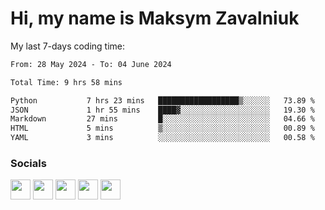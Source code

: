 Hi, my name is Maksym Zavalniuk
========================================================================================================================================

My last 7-days coding time:
<!--START_SECTION:waka-->

```txt
From: 28 May 2024 - To: 04 June 2024

Total Time: 9 hrs 58 mins

Python           7 hrs 23 mins   ██████████████████▒░░░░░░   73.89 %
JSON             1 hr 55 mins    ████▓░░░░░░░░░░░░░░░░░░░░   19.30 %
Markdown         27 mins         █░░░░░░░░░░░░░░░░░░░░░░░░   04.66 %
HTML             5 mins          ▒░░░░░░░░░░░░░░░░░░░░░░░░   00.89 %
YAML             3 mins          ░░░░░░░░░░░░░░░░░░░░░░░░░   00.58 %
```

<!--END_SECTION:waka-->


### Socials

<p align="left"> <a href="https://www.dev.to/mezgoodle" target="_blank" rel="noreferrer"><img src="https://raw.githubusercontent.com/danielcranney/readme-generator/main/public/icons/socials/devdotto.svg" width="32" height="32" /></a> <a href="https://discord.com/users/mezgoodle" target="_blank" rel="noreferrer"><img src="https://raw.githubusercontent.com/danielcranney/readme-generator/main/public/icons/socials/discord.svg" width="32" height="32" /></a> <a href="https://www.github.com/mezgoodle" target="_blank" rel="noreferrer"><img src="https://raw.githubusercontent.com/danielcranney/readme-generator/main/public/icons/socials/github.svg" width="32" height="32" /></a> <a href="http://www.instagram.com/sylvenis" target="_blank" rel="noreferrer"><img src="https://raw.githubusercontent.com/danielcranney/readme-generator/main/public/icons/socials/instagram.svg" width="32" height="32" /></a> <a href="https://www.linkedin.com/in/maksym-zavalniuk-ba4a72193" target="_blank" rel="noreferrer"><img src="https://raw.githubusercontent.com/danielcranney/readme-generator/main/public/icons/socials/linkedin.svg" width="32" height="32" /></a></p>

